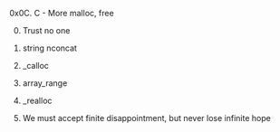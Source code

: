 0x0C. C - More malloc, free

0. Trust no one

1. string nconcat

2. _calloc

3. array_range

4. _realloc

5. We must accept finite disappointment, but never lose infinite hope

